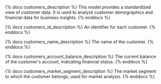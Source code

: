 {% docs customers_description %}
This model provides a standardized view of customer data.
It is used to analyze customer demographics and financial data for business insights.
{% enddocs %}

{% docs customers_id_description %}
An identifier for each customer.
{% enddocs %}

{% docs customers_name_description %}
The name of the customer.
{% enddocs %}

{% docs customers_account_balance_description %}
The current balance of the customer's account, indicating financial status.
{% enddocs %}

{% docs customers_market_segment_description %}
The market segment to which the customer belongs, used for market analysis.
{% enddocs %}